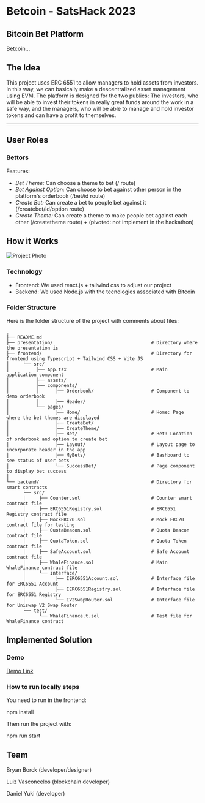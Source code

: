 # Betcoin - SatsHack 2023

## Bitcoin Bet Platform

Betcoin...

## The Idea

This project uses ERC 6551 to allow managers to hold assets from investors. In this way, we can basically make a descentralized asset management using EVM. The platform is designed for the two publics: The investors, who will be able to invest their tokens in really great funds around the work in a safe way, and the managers, who will be able to manage and hold investor tokens and can have a profit to themselves.

___


## User Roles

### Bettors

Features:

- *Bet Theme:* Can choose a theme to bet (/ route)
- *Bet Against Option:* Can choose to bet against other person in the platform's orderbook (/bet/id route)
- *Create Bet:* Can create a bet to people bet against it (/createbet/id/option route)
- *Create Theme:* Can create a theme to make people bet against each other (/createtheme route) + (pivoted: not implement in the hackathon)

## How it Works

![Project Photo](./frontend/src/assets/fund_creation.jpg)

### Technology

- Frontend: We used react.js + tailwind css to adjust our project
- Backend: We used Node.js with the tecnologies associated with Bitcoin

### Folder Structure

Here is the folder structure of the project with comments about files:

    .
    ├── README.md                                        
    ├── presentation/                                    # Directory where the presentation is
    ├── frontend/                                        # Directory for frontend using Typescript + Tailwind CSS + Vite JS
    │     └── src/                                       
    │          ├── App.tsx                               # Main application component
    │          ├── assets/                               
    │          ├── components/                          
    │          │      ├── Orderbook/                     # Component to demo orderbook
    │          │      ├── Header/                        
    │          └── pages/                                
    │                 ├── Home/                          # Home: Page where the bet themes are displayed
    │                 ├── CreateBet/                     
    │                 ├── CreateTheme/                   
    │                 ├── Bet/                           # Bet: Location of orderbook and option to create bet
    │                 ├── Layout/                        # Layout page to incorporate header in the app
    │                 ├── MyBets/                        # Bashboard to see status of user bets
    │                 └── SuccessBet/                    # Page component to display bet success
    │
    └── backend/                                         # Directory for smart contracts
          └── src/
          │     ├── Counter.sol                          # Counter smart contract file
          │     ├── ERC6551Registry.sol                  # ERC6551 Registry contract file
          │     ├── MockERC20.sol                        # Mock ERC20 contract file for testing
          │     ├── QuotaBeacon.sol                      # Quota Beacon contract file
          │     ├── QuotaToken.sol                       # Quota Token contract file
          │     ├── SafeAccount.sol                      # Safe Account contract file
          │     ├── WhaleFinance.sol                     # Main WhaleFinance contract file
          │     └── interface/                            
          │           ├── IERC6551Account.sol            # Interface file for ERC6551 Account
          │           ├── IERC6551Registry.sol           # Interface file for ERC6551 Registry
          │           └── IV2SwapRouter.sol              # Interface file for Uniswap V2 Swap Router
          └── test/
                └── WhaleFinance.t.sol                   # Test file for WhaleFinance contract


## Implemented Solution

### Demo

[Demo Link](https://www.loom.com/share/6913cf323b4644cfbcb3133377d3ca2c?sid=17cfc3fb-4d68-4b81-a225-4d8d25e18772)

### How to run locally steps

You need to run in the frontend:


npm install


Then run the project with:


npm run start



## Team

Bryan Borck (developer/designer)

Luiz Vasconcelos (blockchain developer)

Daniel Yuki (developer)
